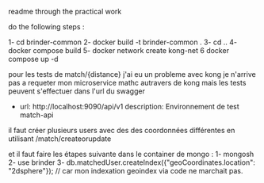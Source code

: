 readme through the practical work 

do the following steps : 

1- cd brinder-common 
2- docker build -t brinder-common .
3- cd .. 
4- docker compose build 
5- docker network create kong-net
6 docker compose up -d




pour les tests de match/{distance}
j'ai eu un probleme avec kong je n'arrive pas  a requeter mon microservice mathc autravers de kong mais
les tests peuvent s'effectuer dans l'url du swagger 

  - url: http://localhost:9090/api/v1
    description: Environnement de test match-api

il faut créer plusieurs users avec des des coordonnées différentes en utilisant 
/match/createorupdate

et il faut faire les étapes suivante dans le container de mongo : 
1- mongosh
2- use brinder 
3- db.matchedUser.createIndex({"geoCoordinates.location": "2dsphere"}); // car mon indexation geoindex via code ne marchait pas.


